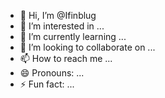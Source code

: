 - 👋 Hi, I’m @Ifinblug
- 👀 I’m interested in ...
- 🌱 I’m currently learning ...
- 💞️ I’m looking to collaborate on ...
- 📫 How to reach me ...
- 😄 Pronouns: ...
- ⚡ Fun fact: ...

<!---
Ifinblug/Ifinblug is a ✨ special ✨ repository because its `README.md` (this file) appears on your GitHub profile.
You can click the Preview link to take a look at your changes.
--->
